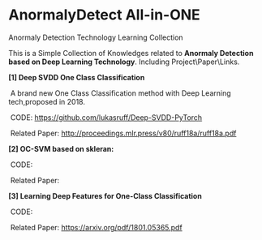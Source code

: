 # AnormalyDetect All-in-ONE
Anormaly Detection Technology Learning Collection

This is a Simple Collection of Knowledges related to **Anormaly Detection based on Deep Learning Technology**. Including Project\Paper\Links. 



**[1] Deep SVDD One Class Classification** 

​	A brand new One Class Classification method with Deep Learning tech,proposed in 2018.

​	CODE: https://github.com/lukasruff/Deep-SVDD-PyTorch

​	Related Paper: http://proceedings.mlr.press/v80/ruff18a/ruff18a.pdf

**[2] OC-SVM based on skleran:**

​	CODE:

​	Related Paper:

**[3] Learning Deep Features for One-Class Classification**

​	CODE:

​	Related Paper: https://arxiv.org/pdf/1801.05365.pdf